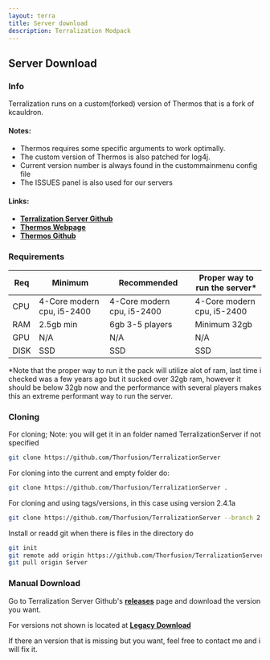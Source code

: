 ```yaml
---
layout: terra
title: Server download
description: Terralization Modpack
---
```


## Server Download

### Info
Terralization runs on a custom(forked) version of Thermos that is a fork of kcauldron.

#### Notes:
+ Thermos requires some specific arguments to work optimally.
+ The custom version of Thermos is also patched for log4j.
+ Current version number is always found in the custommainmenu config file
+ The ISSUES panel is also used for our servers

#### Links:
+ **[Terralization Server Github](https://github.com/Thorfusion/TerralizationServer)**
+ **[Thermos Webpage](https://thorfusion.com/Thermos/)**
+ **[Thermos Github](https://github.com/Thorfusion/Thermos)**

### Requirements

| Req  | Minimum                    | Recommended                | Proper way to run the server*      |
|------|----------------------------|----------------------------|------------------------------------|
| CPU  | 4-Core modern cpu, i5-2400 | 4-Core modern cpu, i5-2400 | 4-Core modern cpu, i5-2400         |
| RAM  | 2.5gb min                  | 6gb 3-5 players            | Minimum 32gb                       |
| GPU  | N/A                        | N/A                        | N/A                                |
| DISK | SSD                        | SSD                        | SSD                                |

*Note that the proper way to run it the pack will utilize alot of ram, last time i checked was a few years ago but it sucked over 32gb ram, however it should be below 32gb now and the performance with several players makes this an extreme performant way to run the server.
### Cloning

For cloning; Note: you will get it in an folder named TerralizationServer if not specified

```bash
git clone https://github.com/Thorfusion/TerralizationServer
```

For cloning into the current and empty folder do:

```bash
git clone https://github.com/Thorfusion/TerralizationServer .
```

For cloning and using tags/versions, in this case using version 2.4.1a

```bash
git clone https://github.com/Thorfusion/TerralizationServer --branch 2.4.1a
```

Install or readd git when there is files in the directory do
```bash
git init
git remote add origin https://github.com/Thorfusion/TerralizationServer
git pull origin Server
```

### Manual Download

Go to Terralization Server Github's **[releases](https://github.com/Thorfusion/TerralizationServer/releases)** page and download the version you want.

For versions not shown is located at **[Legacy Download](old-downloads)**

If there an version that is missing but you want, feel free to contact me and i will fix it.
